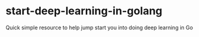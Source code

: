 # start-deep-learning-in-golang
Quick simple resource to help jump start you into doing deep learning in Go

